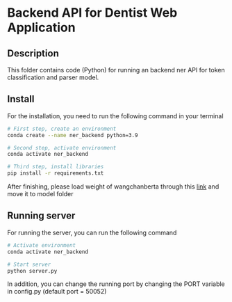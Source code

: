 # Backend API for Dentist Web Application
## Description
This folder contains code (Python) for running an backend ner API for token classification and parser model.
## Install
For the installation, you need to run the following command in your terminal
```sh
# First step, create an environment
conda create --name ner_backend python=3.9

# Second step, activate environment
conda activate ner_backend

# Third step, install libraries
pip install -r requirements.txt
```
After finishing, please load weight of wangchanberta through this [link]([https://drive.google.com/file/d/1-H4koEFhtAOt1f1y17N0e8MxDCci37Mz/view?usp=share_link](https://drive.google.com/file/d/15xjAegzT-AWGlyqgguPssP_tu7-0CQw6/view?usp=drive_link)) and move it to model folder

## Running server
For running the server, you can run the following command
```sh
# Activate environment
conda activate ner_backend

# Start server
python server.py
```
In addition, you can change the running port by changing the PORT variable in config.py (default port = 50052)
